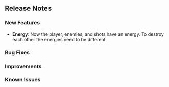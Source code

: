 ## Release Notes

### New Features
- **Energy**: Now the player, enemies, and shots have an energy. To destroy each other the energies need to be different.

### Bug Fixes

### Improvements

### Known Issues
